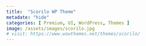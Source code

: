 ```yaml
---
title:  "Scorilo WP Theme"
metadate: "hide"
categories: [ Premium, UI, WordPress, Themes ]
image: /assets/images/scorilo.jpg
# visit: https://www.wowthemes.net/themes/scorilo/
---
```

<!-- Scorilo is a Premium Easy Digital Downloads WordPress theme. -->